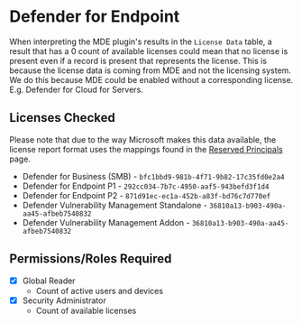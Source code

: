# Defender for Endpoint

When interpreting the MDE plugin's results in the `License Data` table, a result that has a 0 count of available licenses could mean that no license is present even if a record is present that represents the license.
This is because the license data is coming from MDE and not the licensing system. We do this because MDE could be enabled without a corresponding license. E.g. Defender for Cloud for Servers.

## Licenses Checked

Please note that due to the way Microsoft makes this data available, the license report format uses the mappings found in the [Reserved Principals](../Reference/Reserved-Principals.md) page.

- Defender for Business (SMB) - `bfc1bbd9-981b-4f71-9b82-17c35fd0e2a4`
- Defender for Endpoint P1 - `292cc034-7b7c-4950-aaf5-943befd3f1d4`
- Defender for Endpoint P2 - `871d91ec-ec1a-452b-a83f-bd76c7d770ef`
- Defender Vulnerability Management Standalone - `36810a13-b903-490a-aa45-afbeb7540832`
- Defender Vulnerability Management Addon - `36810a13-b903-490a-aa45-afbeb7540832`

## Permissions/Roles Required

- [X] Global Reader
    - Count of active users and devices
- [X] Security Administrator
    - Count of available licenses
